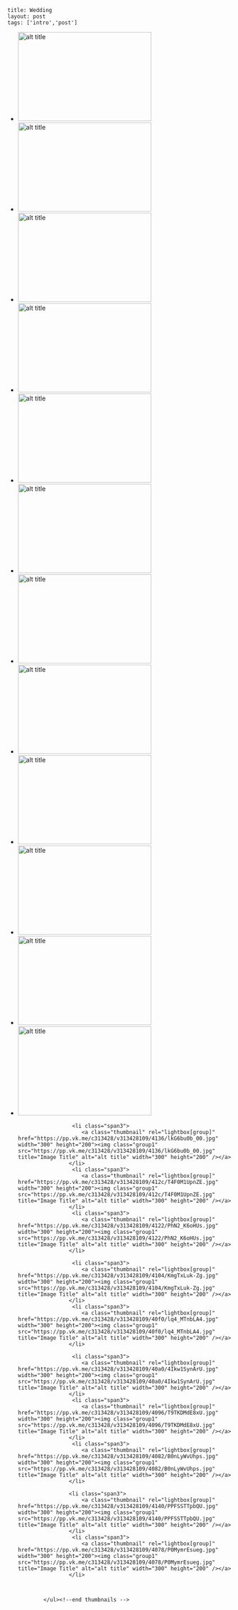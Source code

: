 ```
title: Wedding
layout: post
tags: ['intro','post']
```




<div class="row">
    <div class="span16">
        <ul class="media-grid">
              	  	<li class="span3">
                        <a class="thumbnail" rel="lightbox[group]" href="https://pp.vk.me/c313428/v313428109/41ea/mCrDX4MqgnU.jpg" height="200"><img class="group1" src="https://pp.vk.me/c313428/v313428109/41ea/mCrDX4MqgnU.jpg" title="Image Title" alt="alt title" width="300" height="200"/></a>
                    </li> 
                    <li class="span3">
                        <a class="thumbnail" rel="lightbox[group]" href="https://pp.vk.me/c313428/v313428109/41e0/6ZegvVAvoSo.jpg"  width="300" height="200"><img class="group1" src="https://pp.vk.me/c313428/v313428109/41e0/6ZegvVAvoSo.jpg" title="Image Title" alt="alt title" width="300" height="200" /></a>
                    </li> 
                     <li class="span3">
                        <a class="thumbnail" rel="lightbox[group]" href="https://pp.vk.me/c313428/v313428109/41d6/wwkx5lYlA3k.jpg"  width="300" height="200"><img class="group1" src="https://pp.vk.me/c313428/v313428109/41d6/wwkx5lYlA3k.jpg" title="Image Title" alt="alt title" width="300" height="200" /></a>
                    </li> 
                     <li class="span3">
                        <a class="thumbnail" rel="lightbox[group]" href="https://pp.vk.me/c313428/v313428109/41cc/06BrtKaTMKs.jpg"  width="300" height="200"><img class="group1" src="https://pp.vk.me/c313428/v313428109/41cc/06BrtKaTMKs.jpg" title="Image Title" alt="alt title" width="300" height="200" /></a>
                    </li> 
                     <li class="span3">
                        <a class="thumbnail" rel="lightbox[group]" href="https://pp.vk.me/c313428/v313428109/41a4/Lxa1BZvYUpU.jpg"  width="300" height="200"><img class="group1" src="https://pp.vk.me/c313428/v313428109/41a4/Lxa1BZvYUpU.jpg" title="Image Title" alt="alt title" width="300" height="200" /></a>
                    </li> 
                     <li class="span3">
                        <a class="thumbnail" rel="lightbox[group]" href="https://pp.vk.me/c313428/v313428109/41ae/GjaTS8CiDsw.jpg"  width="300" height="200"><img class="group1" src="https://pp.vk.me/c313428/v313428109/41ae/GjaTS8CiDsw.jpg" title="Image Title" alt="alt title" width="300" height="200" /></a>
                    </li> 
                     <li class="span3">
                        <a class="thumbnail" rel="lightbox[group]" href="https://pp.vk.me/c313428/v313428109/4168/w4xuTu08PKY.jpg"  width="300" height="200"><img class="group1" src="https://pp.vk.me/c313428/v313428109/4168/w4xuTu08PKY.jpg" title="Image Title" alt="alt title" width="300" height="200" /></a>
                    </li> 
                     <li class="span3">
                        <a class="thumbnail" rel="lightbox[group]" href="https://pp.vk.me/c313428/v313428109/415e/DYnV2e3Wk9U.jpg"  width="300" height="200"><img class="group1" src="https://pp.vk.me/c313428/v313428109/415e/DYnV2e3Wk9U.jpg" title="Image Title" alt="alt title" width="300" height="200" /></a>
                    </li> 
                     <li class="span3">
                        <a class="thumbnail" rel="lightbox[group]" href="https://pp.vk.me/c313428/v313428109/41ea/mCrDX4MqgnU.jpg"  width="300" height="200"><img class="group1" src="https://pp.vk.me/c313428/v313428109/41ea/mCrDX4MqgnU.jpg" title="Image Title" alt="alt title" width="300" height="200" /></a>
                    </li> 
                     <li class="span3">
                        <a class="thumbnail" rel="lightbox[group]" href="https://pp.vk.me/c313428/v313428109/41c2/va0AE_CRVjg.jpg"  width="300" height="200"><img class="group1" src="https://pp.vk.me/c313428/v313428109/41c2/va0AE_CRVjg.jpg" title="Image Title" alt="alt title" width="300" height="200" /></a>
                    </li> 
                     <li class="span3">
                        <a class="thumbnail" rel="lightbox[group]" href="https://pp.vk.me/c313428/v313428109/414a/E7AmgfRxCM8.jpg"  width="300" height="200"><img class="group1" src="https://pp.vk.me/c313428/v313428109/414a/E7AmgfRxCM8.jpg" title="Image Title" alt="alt title" width="300" height="200" /></a>
                    </li> 
                    <li class="span3">
                        <a class="thumbnail" rel="lightbox[group]" href="https://pp.vk.me/c313428/v313428109/40c8/w46qUS8BQhY.jpg"  width="300" height="200"><img class="group1" src="https://pp.vk.me/c313428/v313428109/40c8/w46qUS8BQhY.jpg" title="Image Title" alt="alt title" width="300" height="200" /></a>
                    </li> 
                     
                     <li class="span3">
                        <a class="thumbnail" rel="lightbox[group]" href="https://pp.vk.me/c313428/v313428109/4136/lkG6bu0b_00.jpg"  width="300" height="200"><img class="group1" src="https://pp.vk.me/c313428/v313428109/4136/lkG6bu0b_00.jpg" title="Image Title" alt="alt title" width="300" height="200" /></a>
                    </li> 
                     <li class="span3">
                        <a class="thumbnail" rel="lightbox[group]" href="https://pp.vk.me/c313428/v313428109/412c/T4F0M1UpnZE.jpg"  width="300" height="200"><img class="group1" src="https://pp.vk.me/c313428/v313428109/412c/T4F0M1UpnZE.jpg" title="Image Title" alt="alt title" width="300" height="200" /></a>
                    </li> 
                     <li class="span3">
                        <a class="thumbnail" rel="lightbox[group]" href="https://pp.vk.me/c313428/v313428109/4122/PhN2_K6oHUs.jpg"  width="300" height="200"><img class="group1" src="https://pp.vk.me/c313428/v313428109/4122/PhN2_K6oHUs.jpg" title="Image Title" alt="alt title" width="300" height="200" /></a>
                    </li> 
                    
                     <li class="span3">
                        <a class="thumbnail" rel="lightbox[group]" href="https://pp.vk.me/c313428/v313428109/4104/KmgTxLuk-Zg.jpg"  width="300" height="200"><img class="group1" src="https://pp.vk.me/c313428/v313428109/4104/KmgTxLuk-Zg.jpg" title="Image Title" alt="alt title" width="300" height="200" /></a>
                    </li> 
                     <li class="span3">
                        <a class="thumbnail" rel="lightbox[group]" href="https://pp.vk.me/c313428/v313428109/40f0/lq4_MTnbLA4.jpg"  width="300" height="200"><img class="group1" src="https://pp.vk.me/c313428/v313428109/40f0/lq4_MTnbLA4.jpg" title="Image Title" alt="alt title" width="300" height="200" /></a>
                    </li> 
                     
                     <li class="span3">
                        <a class="thumbnail" rel="lightbox[group]" href="https://pp.vk.me/c313428/v313428109/40a0/4Ikw1SynArU.jpg"  width="300" height="200"><img class="group1" src="https://pp.vk.me/c313428/v313428109/40a0/4Ikw1SynArU.jpg" title="Image Title" alt="alt title" width="300" height="200" /></a>
                    </li> 
                     <li class="span3">
                        <a class="thumbnail" rel="lightbox[group]" href="https://pp.vk.me/c313428/v313428109/4096/T9TKDMdE8xU.jpg"  width="300" height="200"><img class="group1" src="https://pp.vk.me/c313428/v313428109/4096/T9TKDMdE8xU.jpg" title="Image Title" alt="alt title" width="300" height="200" /></a>
                    </li> 
                     <li class="span3">
                        <a class="thumbnail" rel="lightbox[group]" href="https://pp.vk.me/c313428/v313428109/4082/B0nLyWvUhps.jpg"  width="300" height="200"><img class="group1" src="https://pp.vk.me/c313428/v313428109/4082/B0nLyWvUhps.jpg" title="Image Title" alt="alt title" width="300" height="200" /></a>
                    </li> 
                    
                    <li class="span3">
                        <a class="thumbnail" rel="lightbox[group]" href="https://pp.vk.me/c313428/v313428109/4140/PPFSSTTpbQU.jpg"  width="300" height="200"><img class="group1" src="https://pp.vk.me/c313428/v313428109/4140/PPFSSTTpbQU.jpg" title="Image Title" alt="alt title" width="300" height="200" /></a>
                    </li> 
                     <li class="span3">
                        <a class="thumbnail" rel="lightbox[group]" href="https://pp.vk.me/c313428/v313428109/4078/P0MymrEsueg.jpg"  width="300" height="200"><img class="group1" src="https://pp.vk.me/c313428/v313428109/4078/P0MymrEsueg.jpg" title="Image Title" alt="alt title" width="300" height="200" /></a>
                    </li> 
                     

                    
            </ul><!--end thumbnails -->
</div>
</div>